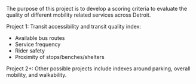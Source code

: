 The purpose of this project is to develop a scoring criteria to evaluate the quality of different mobility related services across Detroit. 


Project 1: Transit accessibility and transit quality index:
- Available bus routes
- Service frequency
- Rider safety
- Proximity of stops/benches/shelters


Project 2+: Other possible projects include indexes around parking, overall mobility, and walkability.

